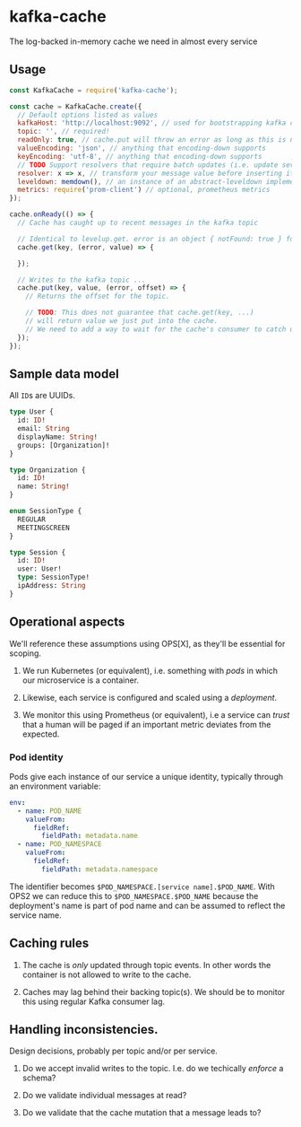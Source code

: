 # kafka-cache
The log-backed in-memory cache we need in almost every service

## Usage

```js
const KafkaCache = require('kafka-cache');

const cache = KafkaCache.create({
  // Default options listed as values
  kafkaHost: 'http://localhost:9092', // used for bootstrapping kafka connection
  topic: '', // required!
  readOnly: true, // cache.put will throw an error as long as this is not set to false
  valueEncoding: 'json', // anything that encoding-down supports
  keyEncoding: 'utf-8', // anything that encoding-down supports
  // TODO Support resolvers that require batch updates (i.e. update several keys)
  resolver: x => x, // transform your message value before inserting it into the store
  leveldown: memdown(), // an instance of an abstract-leveldown implementation
  metrics: require('prom-client') // optional, prometheus metrics
});

cache.onReady(() => {
  // Cache has caught up to recent messages in the kafka topic

  // Identical to levelup.get. error is an object { notFound: true } for missing keys
  cache.get(key, (error, value) => {

  });

  // Writes to the kafka topic ...
  cache.put(key, value, (error, offset) => {
    // Returns the offset for the topic.

    // TODO: This does not guarantee that cache.get(key, ...)
    // will return value we just put into the cache.
    // We need to add a way to wait for the cache's consumer to catch up
  });
});
```

## Sample data model

All `ID`s are UUIDs.

```graphql
type User {
  id: ID!
  email: String
  displayName: String!
  groups: [Organization]!
}
```


```graphql
type Organization {
  id: ID!
  name: String!
}
```

```graphql
enum SessionType {
  REGULAR
  MEETINGSCREEN
}
```

```graphql
type Session {
  id: ID!
  user: User!
  type: SessionType!
  ipAddress: String
}
```

## Operational aspects

We'll reference these assumptions using OPS[X], as they'll be essential for scoping.

 1. We run Kubernetes (or equivalent), i.e. something with _pods_ in which our microservice is a container.

 2. Likewise, each service is configured and scaled using a _deployment_.

 3. We monitor this using Prometheus (or equivalent),
    i.e a service can _trust_ that a human will be paged if an important metric deviates from the expected.


### Pod identity

Pods give each instance of our service a unique identity, typically through an environment variable:

```yaml
env:
  - name: POD_NAME
    valueFrom:
      fieldRef:
        fieldPath: metadata.name
  - name: POD_NAMESPACE
    valueFrom:
      fieldRef:
        fieldPath: metadata.namespace
```

The identifier becomes `$POD_NAMESPACE.[service name].$POD_NAME`.
With OPS2 we can reduce this to `$POD_NAMESPACE.$POD_NAME`
because the deployment's name is part of pod name
and can be assumed to reflect the service name.

## Caching rules

 1. The cache is _only_ updated through topic events.
    In other words the container is not allowed to write to the cache.

 2. Caches may lag behind their backing topic(s).
    We should be to monitor this using regular Kafka consumer lag.

## Handling inconsistencies.

Design decisions, probably per topic and/or per service.

 1. Do we accept invalid writes to the topic. I.e. do we techically _enforce_ a schema?

 2. Do we validate individual messages at read?

 3. Do we validate that the cache mutation that a message leads to?
